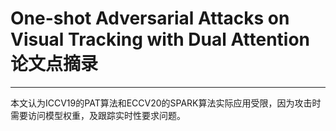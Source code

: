 # One-shot Adversarial Attacks on Visual Tracking with Dual Attention 论文点摘录
***
本文认为ICCV19的PAT算法和ECCV20的SPARK算法实际应用受限，因为攻击时需要访问模型权重，及跟踪实时性要求问题。
